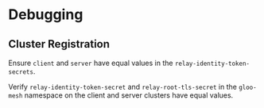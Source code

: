 # Debugging

## Cluster Registration
Ensure `client` and `server` have equal values in the `relay-identity-token-secrets`.  

Verify `relay-identity-token-secret` and `relay-root-tls-secret` in the `gloo-mesh` namespace on the client and server clusters have equal values.